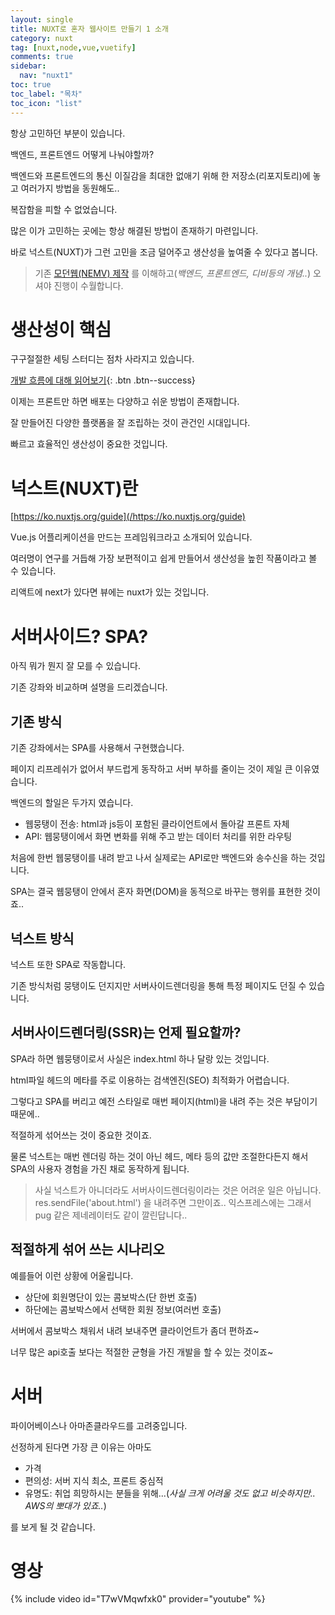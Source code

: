 ```yaml
---
layout: single
title: NUXT로 혼자 웹사이트 만들기 1 소개
category: nuxt
tag: [nuxt,node,vue,vuetify]
comments: true
sidebar:
  nav: "nuxt1"
toc: true
toc_label: "목차"
toc_icon: "list"
---
```


항상 고민하던 부분이 있습니다.

백엔드, 프론트엔드 어떻게 나눠야할까?

백엔드와 프론트엔드의 통신 이질감을 최대한 없애기 위해 한 저장소(리포지토리)에 놓고 여러가지 방법을 동원해도..

복잡함을 피할 수 없었습니다.

많은 이가 고민하는 곳에는 항상 해결된 방법이 존재하기 마련입니다.

바로 넉스트(NUXT)가 그런 고민을 조금 덜어주고 생산성을 높여줄 수 있다고 봅니다.

> 기존 [모던웹(NEMV) 제작](/nemv/) 를 이해하고(_백엔드, 프론트엔드, 디비등의 개념.._) 오셔야 진행이 수월합니다.

# 생산성이 핵심

구구절절한 세팅 스터디는 점차 사라지고 있습니다.

[개발 흐름에 대해 읽어보기](/talk/rest-mobile/){: .btn .btn--success}

이제는 프론트만 하면 배포는 다양하고 쉬운 방법이 존재합니다.

잘 만들어진 다양한 플랫폼을 잘 조립하는 것이 관건인 시대입니다. 

빠르고 효율적인 생산성이 중요한 것입니다.

# 넉스트(NUXT)란

[https://ko.nuxtjs.org/guide](/https://ko.nuxtjs.org/guide)

Vue.js 어플리케이션을 만드는 프레임워크라고 소개되어 있습니다.

여러명이 연구를 거듭해 가장 보편적이고 쉽게 만들어서 생산성을 높힌 작품이라고 볼 수 있습니다.

리액트에 next가 있다면 뷰에는 nuxt가 있는 것입니다.

# 서버사이드? SPA?

아직 뭐가 뭔지 잘 모를 수 있습니다.

기존 강좌와 비교하며 설명을 드리겠습니다.

## 기존 방식

기존 강좌에서는 SPA를 사용해서 구현했습니다.

페이지 리프레쉬가 없어서 부드럽게 동작하고 서버 부하를 줄이는 것이 제일 큰 이유였습니다.

백엔드의 할일은 두가지 였습니다.

- 웹뭉탱이 전송: html과 js등이 포함된 클라이언트에서 돌아갈 프론트 자체
- API: 웹뭉탱이에서 화면 변화를 위해 주고 받는 데이터 처리를 위한 라우팅

처음에 한번 웹뭉탱이를 내려 받고 나서 실제로는 API로만 백엔드와 송수신을 하는 것입니다.

SPA는 결국 웹뭉탱이 안에서 혼자 화면(DOM)을 동적으로 바꾸는 행위를 표현한 것이죠..

## 넉스트 방식

넉스트 또한 SPA로 작동합니다.

기존 방식처럼 뭉탱이도 던지지만 서버사이드렌더링을 통해 특정 페이지도 던질 수 있습니다.

## 서버사이드렌더링(SSR)는 언제 필요할까?

SPA라 하면 웹뭉탱이로서 사실은 index.html 하나 달랑 있는 것입니다.

html파일 헤드의 메타를 주로 이용하는 검색엔진(SEO) 최적화가 어렵습니다.

그렇다고 SPA를 버리고 예전 스타일로 매번 페이지(html)을 내려 주는 것은 부담이기 때문에.. 

적절하게 섞어쓰는 것이 중요한 것이죠.

물론 넉스트는 매번 렌더링 하는 것이 아닌 헤드, 메타 등의 값만 조절한다든지 해서 SPA의 사용자 경험을 가진 채로 동작하게 됩니다. 

> 사실 넉스트가 아니더라도 서버사이드렌더링이라는 것은 어려운 일은 아닙니다.  
res.sendFile('about.html') 을 내려주면 그만이죠..  익스프레스에는 그래서 pug 같은 제네레이터도 같이 깔린답니다..

## 적절하게 섞어 쓰는 시나리오

예를들어 이런 상황에 어울립니다. 

- 상단에 회원명단이 있는 콤보박스(단 한번 호출) 
- 하단에는 콤보박스에서 선택한 회원 정보(여러번 호출)

서버에서 콤보박스 채워서 내려 보내주면 클라이언트가 좀더 편하죠~

너무 많은 api호출 보다는 적절한 균형을 가진 개발을 할 수 있는 것이죠~  

# 서버

파이어베이스나 아마존클라우드를 고려중입니다.

선정하게 된다면 가장 큰 이유는 아마도 

- 가격
- 편의성: 서버 지식 최소, 프론트 중심적
- 유명도: 취업 희망하시는 분들을 위해...(_사실 크게 어려울 것도 없고 비슷하지만.. AWS의 뽀대가 있죠.._) 

를 보게 될 것 같습니다.

# 영상

{% include video id="T7wVMqwfxk0" provider="youtube" %}

